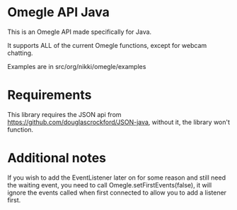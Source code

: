 # Omegle API Java

This is an Omegle API made specifically for Java.

It supports ALL of the current Omegle functions, except for webcam chatting.

Examples are in src/org/nikki/omegle/examples

# Requirements

This library requires the JSON api from https://github.com/douglascrockford/JSON-java, without it, the library won't function.

# Additional notes

If you wish to add the EventListener later on for some reason and still need the waiting event, you need to call Omegle.setFirstEvents(false), it will ignore the events called when first connected to allow you to add a listener first.